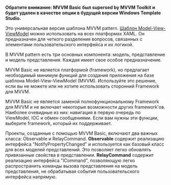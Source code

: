 ﻿**Обратите внимание: MVVM Basic был supersed by MVVM Toolkit и будет удален в качестве опции в будущей версии Windows Template Studio.**

Это универсальная версия шаблона MVVM pattern.  [Шаблон Model-View-ViewModel](https://en.wikipedia.org/wiki/Model%E2%80%93view%E2%80%93viewmodel) можно использовать на всех платформах XAML. Он предназначен для четкого разделения вопросов, связанных с элементами пользовательского интерфейса и их логикой.

В MVVM pattern есть три основных компонента: модель, представление и модель представления. Каждая имеет свое особое предназначение.

MVVM Basic не является платформой (framework), но предлагает необходимый минимум функций для создания приложения на базе шаблона Model-View-ViewModel (MVVM).
Используйте это решение, если вы не можете или не хотите использовать сторонний Framework для MVVM.

MVVM Basic не является заменой полнофункциональному Framework для MVVM и не включает некоторые возможности других framework'ов. Наиболее очевидные из них: навигация в первую очередь по ViewModel, IOC и обмен сообщениями. Если вам нужны эти функции, выберите framework, который их поддерживает.

Проекты, созданные с помощью MVVM Basic, включают два важных класса: Observable и RelayCommand.
**Observable** содержит реализацию интерфейса "NotifyPropertyChanged" и используется как базовый класс для всех моделей представлений. Это позволяет легко обновлять привязанные свойства в представлении.
**RelayCommand** содержит реализацию интерфейса "ICommand", позволяющую легко распространить команды вызова представления на модель представления, не обрабатывая события пользовательского интерфейса напрямую.
